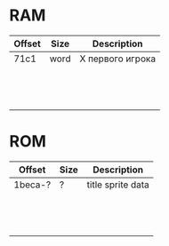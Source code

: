 # RAM 

| Offset | Size | Description                   |
|--------|------|-------------------------------|
| 71c1   | word | X первого игрока |
|        |      |                               |
|        |      |                               |
|        |      |                               |
|        |      |                               |
|        |      |                               |
|        |      |                               |
|        |      |                               |
|        |      |                               |
|        |      |                               |
|        |      |                               |
|        |      |                               |
|        |      |                               |
|        |      |                               |

# ROM

| Offset  | Size | Description       |
|---------|------|-------------------|
| 1beca-? | ?    | title sprite data |
|         |      |                   |
|         |      |                   |
|         |      |                   |
|         |      |                   |
|         |      |                   |
|         |      |                   |
|         |      |                   |
|         |      |                   |
|         |      |                   |
|         |      |                   |
|         |      |                   |
|         |      |                   |
|         |      |                   |